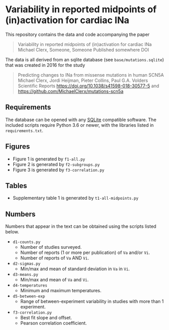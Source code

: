 # Variability in reported midpoints of (in)activation for cardiac INa

This repository contains the data and code accompanying the paper 

> Variability in reported midpoints of (in)activation for cardiac INa
> Michael Clerx, Someone, Someone
> Published somewhere
> DOI

The data is all derived from an sqlite database (see `base/mutations.sqlite`) that was created in 2016 for the study

> Predicting changes to INa from missense mutations in human SCN5A
> Michael Clerx, Jordi Heijman, Pieter Collins, Paul G.A. Volders
> Scientific Reports
> https://doi.org/10.1038/s41598-018-30577-5
> and https://github.com/MichaelClerx/mutations-scn5a

## Requirements

The database can be opened with any [SQLite](https://en.wikipedia.org/wiki/SQLite) compatible software.
The included scripts require Python 3.6 or newer, with the libraries listed in `requirements.txt`.

## Figures

- Figure 1 is generated by `f1-all.py`
- Figure 2 is generated by `f2-subgroups.py`
- Figure 3 is generated by `f3-correlation.py`

## Tables

- Supplementary table 1 is generated by `t1-all-midpoints.py`

## Numbers

Numbers that appear in the text can be obtained using the scripts listed below.

- `d1-counts.py`
  - Number of studies surveyed.
  - Number of reports (1 or more per publication) of `Va` and/or `Vi`.
  - Number of reports of `Va` AND `Vi`.
- `d2-sigmas.py`
  - Min/max and mean of standard deviation in `Va` in `Vi`.
- `d3-means.py`
  - Min/max and mean of `Va` and `Vi`.
- `d4-temperatures`
  - Minimum and maximum temperatures.
- `d5-between-exp`
  - Range of between-experiment variability in studies with more than 1
    experiment.
- `f3-correlation.py`
  - Best fit slope and offset.
  - Pearson correlation coefficient.

